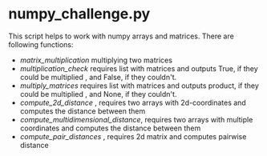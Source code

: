 # numpy_challenge.py
This script helps to work with numpy arrays and matrices. 
There are following functions: 
- *matrix_multiplication* multiplying two matrices
- *multiplication_check* requires list with matrices and outputs True, if they could be multiplied , and False, if they couldn't.
- *multiply_matrices* requires list with matrices and outputs product, if they could be multiplied , and None, if they couldn't.
- *compute_2d_distance* , requires two arrays with 2d-coordinates and computes the distance between them
- *compute_multidimensional_distance*, requires two arrays with multiple coordinates and computes the distance between them 
- *compute_pair_distances* , requires 2d matrix and computes pairwise distance
